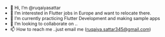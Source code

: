 - 👋 Hi, I’m @ruqaiyasattar
- 👀 I’m interested in Flutter jobs in Europe and want to relocate there.
- 🌱 I’m currently practicing Flutter Development and making sample apps
- 💞️ I’m looking to collaborate on ..
- 📫 How to reach me ..just email me (ruqaiya.sattar345@gmail.com)

<!---
ruqaiyasattar/ruqaiyasattar is a ✨ special ✨ repository because its `README.md` (this file) appears on your GitHub profile.
You can click the Preview link to take a look at your changes.
--->
